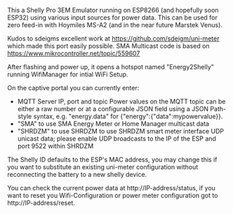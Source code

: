 This a Shelly Pro 3EM Emulator running on ESP8266 (and hopefully soon ESP32) using various input sources for power data. This can be used for zero feed-in with Hoymiles MS-A2 (and in the near future Marstek Venus).

Kudos to sdeigms excellent work at https://github.com/sdeigm/uni-meter which made this port easily possible.
SMA Multicast code is based on https://www.mikrocontroller.net/topic/559607

After flashing and power up, it opens a hotspot named "Energy2Shelly" running WifiManager for intial WiFi Setup.

On the captive portal you can currently enter:
- MQTT Server IP, port and topic
    Power values on the MQTT topic can be either a raw number or at a configurable JSON field using a JSON Path-style syntax, e.g. "energy.data" for {"energy":{"data":mypowervalue}}.
- "SMA" to use SMA Energy Meter or Home Manager multicast data
- "SHRDZM" to use SHRDZM to use SHRDZM smart meter interface UDP unicast data; please enable UDP broadcasts to the IP of the ESP and port 9522 within SHRDZM

The Shelly ID defaults to the ESP's MAC address, you may change this if you want to substitute an existing uni-meter configuration without reconnecting the battery to a new shelly device.

You can check the current power data at http://IP-address/status, if you want to reset you Wifi-Configuration or power meter configuration got to http://IP-address/reset.